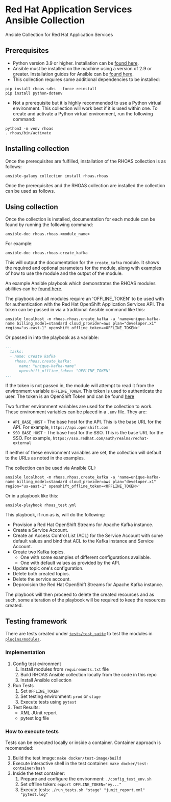 # Red Hat Application Services Ansible Collection

Ansible Collection for Red Hat Application Services

## Prerequisites

- Python version 3.9 or higher. Installation can be [found here](https://www.python.org/downloads/).
- Ansible must be installed on the machine using a version of 2.9 or greater. Installation guides for Ansible can be [found here](https://docs.ansible.com/ansible/latest/installation_guide/intro_installation.html#installing-ansible).
- This collection requires some additional dependencies to be installed:

```shell
pip install rhoas-sdks --force-reinstall
pip install python-dotenv
```

- Not a prerequisite but it is highly recommended to use a Python virtual environment. This collection will work best if it is used within one. To create and activate a Python virtual environment, run the following command:

```shell
python3 -m venv rhoas
. rhoas/bin/activate
```

## Installing collection

Once the prerequisites are fulfilled, installation of the RHOAS collection is as follows:

```shell
ansible-galaxy collection install rhoas.rhoas
```

Once the prerequisites and the RHOAS collection are installed the collection can be used as follows.

## Using collection

Once the collection is installed, documentation for each module can be found by running the following command:

```shell
ansible-doc rhoas.rhoas.<module_name>
```

For example:

```shell
ansible-doc rhoas.rhoas.create_kafka
```

This will output the documentation for the `create_kafka` module. It shows the required and optional parameters for the module, along with examples of how to use the module and the output of the module.

An example Ansible playbook which demonstrates the RHOAS modules abilities can be [found here](https://github.com/redhat-developer/app-services-ansible/blob/2a47a44a92d871f99bba2ced38ff770f00e3c3da/rhoas_test.yml).

The playbook and all modules require an 'OFFLINE_TOKEN' to be used with for authentication with the Red Hat OpenShift Application Services API. The token can be passed in via a traditional Ansible command like this:

```shell
ansible localhost -m rhoas.rhoas.create_kafka -a 'name=unique-kafka-name billing_model=standard cloud_provider=aws plan="developer.x1" region="us-east-1" openshift_offline_token=<OFFLINE_TOKEN>'
```

Or passed in into the playbook as a variable:

```yaml
...
  tasks:
  - name: Create kafka
    rhoas.rhoas.create_kafka:
      name: "unique-kafka-name"
      openshift_offline_token: "OFFLINE_TOKEN"
...
```

If the token is not passed in, the module will attempt to read it from the environment variable `OFFLINE_TOKEN`. This token is used to authenticate the user. The token is an OpenShift Token and can be found [here](https://console.redhat.com/openshift/token)

Two further environment variables are used for the collection to work. These environment variables can be placed in a `.env` file.
They are:

- `API_BASE_HOST` - The base host for the API. This is the base URL for the API. For example, `https://api.openshift.com`
- `SSO_BASE_HOST` - The base host for the SSO. This is the base URL for the SSO. For example, `https://sso.redhat.com/auth/realms/redhat-external`

If neither of these environment variables are set, the collection will default to the URLs as noted in the examples.

The collection can be used via Ansible CLI: 

```shell
ansible localhost -m rhoas.rhoas.create_kafka -a 'name=unique-kafka-name billing_model=standard cloud_provider=aws plan="developer.x1" region="us-east-1" openshift_offline_token=<OFFLINE_TOKEN>'
```

Or in a playbook like this:

```shell
ansible-playbook rhoas_test.yml
```

This playbook, if run as is, will do the following:

- Provision a Red Hat OpenShift Streams for Apache Kafka instance.
- Create a Service Account.
- Create an Access Control List (ACL) for the Service Account with some default values and bind that ACL to the Kafka instance and Service Account.
- Create two Kafka topics.
  - One with some examples of different configurations available.
  - One with default values as provided by the API.
- Update topic one's configuration.
- Delete both created topics.
- Delete the service account.
- Deprovision the Red Hat OpenShift Streams for Apache Kafka instance.

The playbook will then proceed to delete the created resources and as such, some alteration of the playbook will be required to keep the resources created.

## Testing framework

There are tests created under [`tests/test_suite`](tests/test_suite) to test the modules in [`plugins/modules`](plugins/modules). 

### Implementation

1. Config test evironment
   1. Install modules from `requirements.txt` file
   1. Build RHOAS Ansible collection locally from the code in this repo
   1. Install Ansible collection
1. Run Tests
   1. Set `OFFLINE_TOKEN`
   1. Set testing environment: `prod` or `stage`
   1. Execute tests using `pytest`
1. Test Results:
   - XML JUnit report
   - pytest log file

### How to execute tests

Tests can be executed locally or inside a container. Container approach is recomended:

1. Build the test image: `make docker/test-image/build`
1. Execute interactive shell in the test container: `make docker/test-container/bash`
1. Inside the test container:
   1. Prepare and configure the environment: `./config_test_env.sh`
   1. Set offline token: `export OFFLINE_TOKEN="ey..."`
   1. Execute tests: `./run_tests.sh "stage" "junit_report.xml" "pytest.log"`
